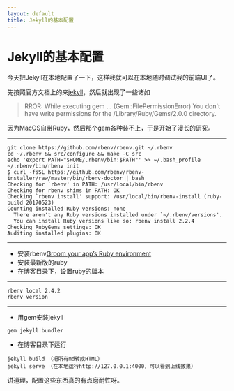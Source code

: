 ```yaml
---
layout: default
title: Jekyll的基本配置
---
```


#  Jekyll的基本配置

今天把Jekyll在本地配置了一下，这样我就可以在本地随时调试我的前端UI了。

先按照官方文档上的来[jekyll](http://jekyllcn.com/)，然后就出现了一些诸如

> RROR: While executing gem ... (Gem::FilePermissionError) You don't have write permissions for the /Library/Ruby/Gems/2.0.0 directory.

因为MacOS自带Ruby，然后那个gem各种装不上，于是开始了漫长的研究。
	
---
	git clone https://github.com/rbenv/rbenv.git ~/.rbenv
	cd ~/.rbenv && src/configure && make -C src
	echo 'export PATH="$HOME/.rbenv/bin:$PATH"' >> ~/.bash_profile
	~/.rbenv/bin/rbenv init
	$ curl -fsSL https://github.com/rbenv/rbenv-installer/raw/master/bin/rbenv-doctor | bash
	Checking for `rbenv' in PATH: /usr/local/bin/rbenv
	Checking for rbenv shims in PATH: OK
	Checking `rbenv install' support: /usr/local/bin/rbenv-install (ruby-build 20170523)
	Counting installed Ruby versions: none
	  There aren't any Ruby versions installed under `~/.rbenv/versions'.
	  You can install Ruby versions like so: rbenv install 2.2.4
	Checking RubyGems settings: OK
	Auditing installed plugins: OK
---

* 安装rbenv[Groom your app’s Ruby environment](https://github.com/rbenv/rbenv)</br>
* 安装最新版的ruby
* 在博客目录下，设置ruby的版本

---
	rbenv local 2.4.2
	rbenv version
---

* 用gem安装jekyll
<pre><code>gem jekyll bundler
</code></pre>
* 在博客目录下运行
<pre><code>jekyll build （把所有md转成HTML）
jekyll serve （在本地运行http://127.0.0.1:4000，可以看到上线效果）
</code></pre>


讲道理，配置这些东西真的有点磨耐性呀。
